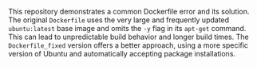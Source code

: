 This repository demonstrates a common Dockerfile error and its solution.  The original `Dockerfile` uses the very large and frequently updated `ubuntu:latest` base image and omits the `-y` flag in its `apt-get` command.  This can lead to unpredictable build behavior and longer build times. The `Dockerfile_fixed` version offers a better approach, using a more specific version of Ubuntu and automatically accepting package installations. 